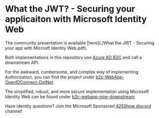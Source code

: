 # What the JWT? - Securing your applicaiton with Microsoft Identity Web

The community presentation is available [here](./What the JWT - Securing your app with Microsft Identity Web.pdf).

Both implementations in this repository use [Azure AD B2C](https://aka.ms/aadb2c) and call a downstream API.

For the awkward, cumbersome, and complex way of implementing Authorization, you can find the project under [b2c-WebApp-OpenIDConnect-DotNet](./b2c-WebApp-OpenIDConnect-DotNet).

The simplified, robust, and more secure implementation using Microsoft Identity Web can be found under [b2c-webapp-miw-downstream](./b2c-webapp-miw-downstream).


Have identity questions? Join the Microsoft Sponsored [425Show discord](https://aka.ms/425show/discord/join) channel!
